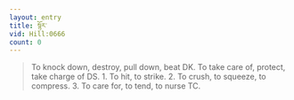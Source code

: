 ```yaml
---
layout: entry
title: སྙོར་
vid: Hill:0666
count: 0
---
```

> To knock down, destroy, pull down, beat DK\. To take care of, protect, take charge of DS\. 1\. To hit, to strike\. 2\. To crush, to squeeze, to compress\. 3\. To care for, to tend, to nurse TC\.


